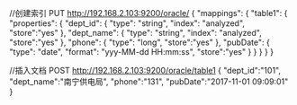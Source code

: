 //创建索引
PUT http://192.168.2.103:9200/oracle/
{
  "mappings": {
    "table1": {
      "properties": {
        "dept_id": {
          "type": "string",
          "index": "analyzed",
		  "store":"yes"
        },
        "dept_name": {
          "type": "string",
          "index": "analyzed",
		  "store":"yes"
        },
        "phone": {
          "type": "long",
		  "store":"yes"
        },
        "pubDate": {
          "type": "date",
          "format": "yyy-MM-dd HH:mm:ss",
		  "store":"yes"
        }
      }
    }
  }
}

//插入文档
POST http://192.168.2.103:9200/oracle/table1
{
	"dept_id":"101",
	"dept_name":"南宁供电局", 
	"phone":"131",
	"pubDate":"2017-11-01 09:09:01"
}